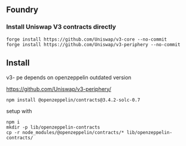 ## Foundry

### Install Uniswap V3 contracts directly

```shell
forge install https://github.com/Uniswap/v3-core --no-commit
forge install https://github.com/Uniswap/v3-periphery --no-commit
```


## Install

v3- pe depends on openzeppelin outdated version

https://github.com/Uniswap/v3-periphery/

```shell
npm install @openzeppelin/contracts@3.4.2-solc-0.7
```

setup with

```shell
npm i
mkdir -p lib/openzeppelin-contracts
cp -r node_modules/@openzeppelin/contracts/* lib/openzeppelin-contracts/
```

<!-- :warning:  -->

<!-- In:

lib/v3-periphery/contracts/interfaces/INonfungiblePositionManager.sol

modify the outdated file path for:

```solidity
import '@openzeppelin/contracts/token/ERC721/IERC721Metadata.sol';
import '@openzeppelin/contracts/token/ERC721/IERC721Enumerable.sol';
```

to be:

```solidity
import '@openzeppelin/contracts/token/ERC721/extensions/IERC721Metadata.sol';
import '@openzeppelin/contracts/token/ERC721/extensions/IERC721Enumerable.sol';
```

also in:

lib/v3-periphery/contracts/base/SelfPermit.sol

modify the outdated file path for:

```solidity
import '@openzeppelin/contracts/drafts/IERC20Permit.sol';
```

update to be

```solidity
import '@openzeppelin/contracts/token/ERC20/extensions/IERC20Permit.sol';
``` -->